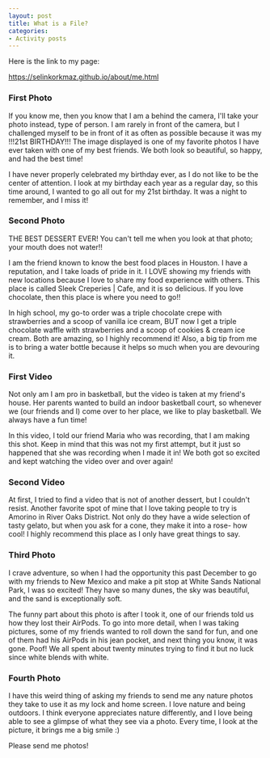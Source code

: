 ```yaml
---
layout: post
title: What is a File?
categories:
- Activity posts
---
```

<p>Here is the link to my page:</p><a href="https://selinkorkmaz.github.io/about/me.html">https://selinkorkmaz.github.io/about/me.html</a>

### First Photo
If you know me, then you know that I am a behind the camera, I'll take your photo instead, type of person. I am rarely in front of the camera, but I challenged myself to be in front of it as often as possible because it was my !!!21st BIRTHDAY!!! The image displayed is one of my favorite photos I have ever taken with one of my best friends. We both look so beautiful, so happy, and had the best time! 
<br/>

I have never properly celebrated my birthday ever, as I do not like to be the center of attention. I look at my birthday each year as a regular day, so this time around, I wanted to go all out for my 21st birthday. It was a night to remember, and I miss it!
<br/>

### Second Photo
THE BEST DESSERT EVER! You can't tell me when you look at that photo; your mouth does not water!!
<br/>

I am the friend known to know the best food places in Houston. I have a reputation, and I take loads of pride in it. I LOVE showing my friends with new locations because I love to share my food experience with others. This place is called Sleek Creperies | Cafe, and it is so delicious. If you love chocolate, then this place is where you need to go!! 
<br/>

In high school, my go-to order was a triple chocolate crepe with strawberries and a scoop of vanilla ice cream, BUT now I get a triple chocolate waffle with strawberries and a scoop of cookies & cream ice cream. Both are amazing, so I highly recommend it! Also, a big tip from me is to bring a water bottle because it helps so much when you are devouring it. 
<br/>

### First Video
Not only am I am pro in basketball, but the video is taken at my friend's house. Her parents wanted to build an indoor basketball court, so whenever we (our friends and I) come over to her place, we like to play basketball. We always have a fun time! 
<br/>

In this video, I told our friend Maria who was recording, that I am making this shot. Keep in mind that this was not my first attempt, but it just so happened that she was recording when I made it in! We both got so excited and kept watching the video over and over again!
<br/>

### Second Video
At first, I tried to find a video that is not of another dessert, but I couldn't resist. Another favorite spot of mine that I love taking people to try is Amorino in River Oaks District. Not only do they have a wide selection of tasty gelato, but when you ask for a cone, they make it into a rose- how cool! I highly recommend this place as I only have great things to say. 
<br/>

### Third Photo
I crave adventure, so when I had the opportunity this past December to go with my friends to New Mexico and make a pit stop at White Sands National Park, I was so excited! They have so many dunes, the sky was beautiful, and the sand is exceptionally soft. 
<br/>

The funny part about this photo is after I took it, one of our friends told us how they lost their AirPods. To go into more detail, when I was taking pictures, some of my friends wanted to roll down the sand for fun, and one of them had his AirPods in his jean pocket, and next thing you know, it was gone. Poof! We all spent about twenty minutes trying to find it but no luck since white blends with white. 
<br/>

### Fourth Photo
I have this weird thing of asking my friends to send me any nature photos they take to use it as my lock and home screen. I love nature and being outdoors. I think everyone appreciates nature differently, and I love being able to see a glimpse of what they see via a photo. Every time, I look at the picture, it brings me a big smile :) 
<br/>

Please send me photos! 
